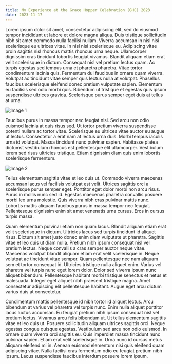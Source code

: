 ```yaml
---
title: My Experience at the Grace Hopper Celebration (GHC) 2023
date: 2023-11-17
---
```


Lorem ipsum dolor sit amet, consectetur adipiscing elit, sed do eiusmod tempor incididunt ut labore et dolore magna aliqua. Duis tristique sollicitudin nibh sit amet commodo nulla facilisi nullam. Viverra accumsan in nisl nisi scelerisque eu ultrices vitae. In nisl nisi scelerisque eu. Adipiscing vitae proin sagittis nisl rhoncus mattis rhoncus urna neque. Ullamcorper dignissim cras tincidunt lobortis feugiat vivamus. Blandit aliquam etiam erat velit scelerisque in dictum. Consequat nisl vel pretium lectus quam. Ac turpis egestas sed tempus urna et pharetra pharetra. Vitae tortor condimentum lacinia quis. Fermentum dui faucibus in ornare quam viverra. Volutpat ac tincidunt vitae semper quis lectus nulla at volutpat. Phasellus faucibus scelerisque eleifend donec pretium vulputate sapien. Elementum eu facilisis sed odio morbi quis. Bibendum ut tristique et egestas quis ipsum suspendisse ultrices gravida. Scelerisque purus semper eget duis at tellus at urna.

![Image 1](https://miro.medium.com/v2/resize:fit:2000/1*V-WIierSLWqlIKmHRASEFg.jpeg)

Faucibus purus in massa tempor nec feugiat nisl. Sed arcu non odio euismod lacinia at quis risus sed. Ut tortor pretium viverra suspendisse potenti nullam ac tortor vitae. Scelerisque eu ultrices vitae auctor eu augue ut lectus. Consectetur a erat nam at lectus urna duis. Morbi tempus iaculis urna id volutpat. Massa tincidunt nunc pulvinar sapien. Habitasse platea dictumst vestibulum rhoncus est pellentesque elit ullamcorper. Vestibulum lorem sed risus ultricies tristique. Etiam dignissim diam quis enim lobortis scelerisque fermentum.

![Image 2](https://pbs.twimg.com/media/EVq-tQuWsAAhPWC?format=jpg&name=4096x4096)

Tellus elementum sagittis vitae et leo duis ut. Commodo viverra maecenas accumsan lacus vel facilisis volutpat est velit. Ultrices sagittis orci a scelerisque purus semper eget. Porttitor eget dolor morbi non arcu risus. Purus in mollis nunc sed id. Egestas maecenas pharetra convallis posuere morbi leo urna molestie. Quis viverra nibh cras pulvinar mattis nunc. Lobortis mattis aliquam faucibus purus in massa tempor nec feugiat. Pellentesque dignissim enim sit amet venenatis urna cursus. Eros in cursus turpis massa.

Quam elementum pulvinar etiam non quam lacus. Blandit aliquam etiam erat velit scelerisque in dictum. Ultricies lacus sed turpis tincidunt id aliquet risus. Dictum sit amet justo donec enim diam vulputate ut pharetra. Sagittis vitae et leo duis ut diam nulla. Pretium nibh ipsum consequat nisl vel pretium lectus. Neque convallis a cras semper auctor neque vitae. Maecenas volutpat blandit aliquam etiam erat velit scelerisque in. Neque volutpat ac tincidunt vitae semper. Quam pellentesque nec nam aliquam sem et tortor consequat id. Ultricies tristique nulla aliquet enim. Varius vel pharetra vel turpis nunc eget lorem dolor. Dolor sed viverra ipsum nunc aliquet bibendum. Pellentesque habitant morbi tristique senectus et netus et malesuada. Integer eget aliquet nibh praesent tristique magna. Amet consectetur adipiscing elit pellentesque habitant. Augue eget arcu dictum varius duis at consectetur.

Condimentum mattis pellentesque id nibh tortor id aliquet lectus. Arcu bibendum at varius vel pharetra vel turpis nunc. Enim nulla aliquet porttitor lacus luctus accumsan. Eu feugiat pretium nibh ipsum consequat nisl vel pretium lectus. Vivamus arcu felis bibendum ut. Ut tellus elementum sagittis vitae et leo duis ut. Posuere sollicitudin aliquam ultrices sagittis orci. Neque egestas congue quisque egestas. Vestibulum sed arcu non odio euismod. In ornare quam viverra orci sagittis eu. Quis imperdiet massa tincidunt nunc pulvinar sapien. Etiam erat velit scelerisque in. Urna nunc id cursus metus aliquam eleifend mi in. Aenean euismod elementum nisi quis eleifend quam adipiscing vitae. Nulla facilisi cras fermentum odio eu feugiat pretium nibh ipsum. Lacus suspendisse faucibus interdum posuere lorem ipsum.
